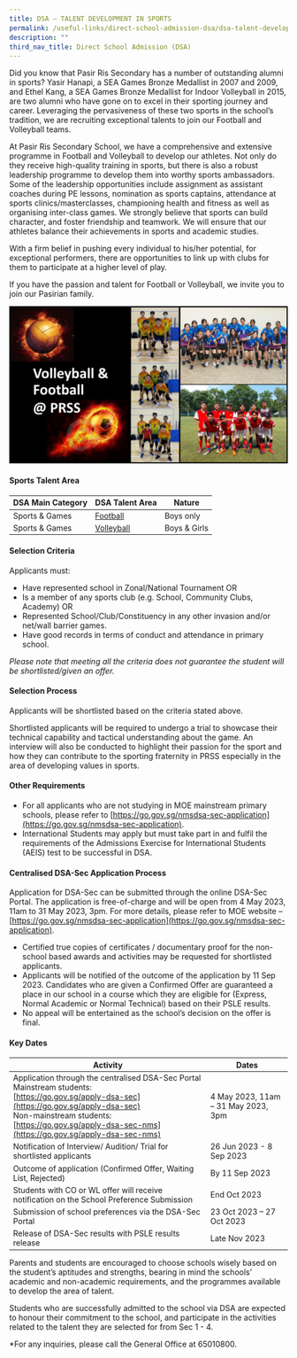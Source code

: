 ```yaml
---
title: DSA – TALENT DEVELOPMENT IN SPORTS
permalink: /useful-links/direct-school-admission-dsa/dsa-talent-development-in-sports/
description: ""
third_nav_title: Direct School Admission (DSA)
---
```

Did you know that Pasir Ris Secondary has a number of outstanding alumni in sports? Yasir Hanapi, a SEA Games Bronze Medallist in 2007 and 2009, and Ethel Kang, a SEA Games Bronze Medallist for Indoor Volleyball in 2015, are two alumni who have gone on to excel in their sporting journey and career. Leveraging the pervasiveness of these two sports in the school’s tradition, we are recruiting exceptional talents to join our Football and Volleyball teams.

At Pasir Ris Secondary School, we have a comprehensive and extensive programme in Football and Volleyball to develop our athletes. Not only do they receive high-quality training in sports, but there is also a robust leadership programme to develop them into worthy sports ambassadors. Some of the leadership opportunities include assignment as assistant coaches during PE lessons, nomination as sports captains, attendance at sports clinics/masterclasses, championing health and fitness as well as organising inter-class games. We strongly believe that sports can build character, and foster friendship and teamwork. We will ensure that our athletes balance their achievements in sports and academic studies.

With a firm belief in pushing every individual to his/her potential, for exceptional performers, there are opportunities to link up with clubs for them to participate at a higher level of play.

If you have the passion and talent for Football or Volleyball, we invite you to join our Pasirian family.

![](/images/For%20DSA%20Sports%20website.png)

#### **Sports Talent Area**

| DSA Main Category | DSA Talent Area |  Nature |
| -------- | -------- | -------- |
| Sports &amp; Games  | <a href="/cca/Sports-and-Games/Football/">Football </a> | Boys only |
|Sports &amp; Games|<a href="/cca/Sports-and-Games/Volleyball/">Volleyball </a>|Boys &amp; Girls|

#### **Selection Criteria**

Applicants must:

* Have represented school in Zonal/National Tournament OR
* Is a member of any sports club (e.g. School, Community Clubs, Academy) OR
* Represented School/Club/Constituency in any other invasion and/or net/wall barrier games.
* Have good records in terms of conduct and attendance in primary school.

*Please note that meeting all the criteria does not guarantee the student will be shortlisted/given an offer.*
 
#### Selection Process  

Applicants will be shortlisted based on the criteria stated above.

Shortlisted applicants will be required to undergo a trial to showcase their technical capability and tactical understanding about the game. An interview will also be conducted to highlight their passion for the sport and how they can contribute to the sporting fraternity in PRSS especially in the area of developing values in sports. 

#### Other Requirements

* For all applicants who are not studying in MOE mainstream primary schools, please refer to [https://go.gov.sg/nmsdsa-sec-application](https://go.gov.sg/nmsdsa-sec-application).
* International Students may apply but must take part in and fulfil the requirements of the Admissions Exercise for International Students (AEIS) test to be successful in DSA. 

#### Centralised DSA-Sec Application Process

Application for DSA-Sec can be submitted through the online DSA-Sec Portal. The application is free-of-charge and will be open from 4 May 2023, 11am to 31 May 2023, 3pm. For more details, please refer to MOE website – [https://go.gov.sg/nmsdsa-sec-application](https://go.gov.sg/nmsdsa-sec-application).

* Certified true copies of certificates / documentary proof for the non-school based awards and activities may be requested for shortlisted applicants. 
* Applicants will be notified of the outcome of the application by 11 Sep 2023. Candidates who are given a Confirmed Offer are guaranteed a place in our school in a course which they are eligible for (Express, Normal Academic or Normal Technical) based on their PSLE results. 
* No appeal will be entertained as the school’s decision on the offer is final. 

#### Key Dates

| **Activity** | **Dates** | 
| -------- | -------- | 
| Application through the centralised DSA-Sec Portal <br> Mainstream students: <br>[https://go.gov.sg/apply-dsa-sec](https://go.gov.sg/apply-dsa-sec)<br> Non-mainstream students: <br>[https://go.gov.sg/apply-dsa-sec-nms](https://go.gov.sg/apply-dsa-sec-nms) | 4 May 2023, 11am – 31 May 2023, 3pm | 
| Notification of Interview/ Audition/ Trial for shortlisted applicants | 26 Jun 2023 - 8 Sep 2023 | 
| Outcome of application (Confirmed Offer, Waiting List, Rejected) | By 11 Sep 2023 | 
| Students with CO or WL offer will receive notification on the School Preference Submission | End Oct 2023 | 
| Submission of school preferences via the DSA-Sec Portal | 23 Oct 2023 – 27 Oct 2023| 
| Release of DSA-Sec results with PSLE results release | Late Nov 2023 | 
	
Parents and students are encouraged to choose schools wisely based on the student’s aptitudes and strengths, bearing in mind the schools’ academic and non-academic requirements, and the programmes available to develop the area of talent.

Students who are successfully admitted to the school via DSA are expected to honour their commitment to the school, and participate in the activities related to the talent they are selected for from Sec 1 - 4. 

*For any inquiries, please call the General Office at 65010800.
